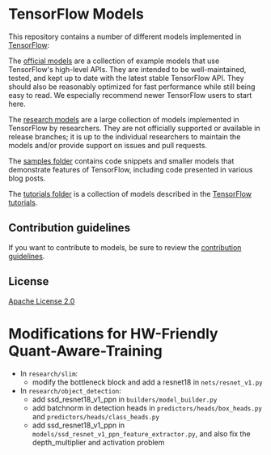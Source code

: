 # TensorFlow Models

This repository contains a number of different models implemented in [TensorFlow](https://www.tensorflow.org):

The [official models](official) are a collection of example models that use TensorFlow's high-level APIs. They are intended to be well-maintained, tested, and kept up to date with the latest stable TensorFlow API. They should also be reasonably optimized for fast performance while still being easy to read. We especially recommend newer TensorFlow users to start here.

The [research models](https://github.com/tensorflow/models/tree/master/research) are a large collection of models implemented in TensorFlow by researchers. They are not officially supported or available in release branches; it is up to the individual researchers to maintain the models and/or provide support on issues and pull requests.

The [samples folder](samples) contains code snippets and smaller models that demonstrate features of TensorFlow, including code presented in various blog posts.

The [tutorials folder](tutorials) is a collection of models described in the [TensorFlow tutorials](https://www.tensorflow.org/tutorials/).

## Contribution guidelines

If you want to contribute to models, be sure to review the [contribution guidelines](CONTRIBUTING.md).

## License

[Apache License 2.0](LICENSE)

# Modifications for HW-Friendly Quant-Aware-Training
- In `research/slim`:
    - modify the bottleneck block and add a resnet18 in `nets/resnet_v1.py`
- In `research/object_detection`:
    - add ssd_resnet18_v1_ppn in `builders/model_builder.py`
    - add batchnorm in detection heads in `predictors/heads/box_heads.py` and `predictors/heads/class_heads.py`
    - add ssd_resnet18_v1_ppn in `models/ssd_resnet_v1_ppn_feature_extractor.py`, and also fix the depth_multiplier and activation problem

